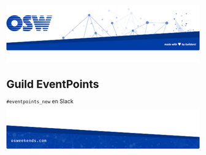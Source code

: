 ![header](https://github.com/OSWeekends/agile-project-template/raw/master/other/img/OSW-project-GitHub-template-header.jpg)

# Guild EventPoints

`#eventpoints_new` en Slack


![footer](https://github.com/OSWeekends/agile-project-template/raw/master/other/img/OSW-project-GitHub-template-footer.jpg)




